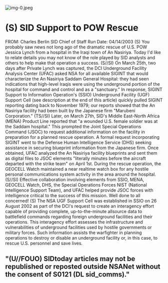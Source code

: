 ![img-0.jpeg](img-0.jpeg)

# (S) SID Support to POW Rescue 

FROM: Charles Berlin
SID Chief of Staff
Run Date: 04/14/2003
(S) You probably saw news not long ago of the dramatic rescue of U.S. POW Jessica Lynch from a hospital in the Iraqi town of An Nasiriya. Today I'd like to relate details you may not know of the role played by SID analysts and others to help make that operation a success.
(S//SI) On March 25th, two days after Private Lynch was captured, the DCI Underground Facility Analysis Center (UFAC) asked NSA for all available SIGINT that would characterize the An Nasiriya Saddam General Hospital: they had seen indications that high-level Iraqis were using the underground portion of the hospital for command and control and as a "sanctuary." In response, SIGINT Support to Information Operation's (SSIO) Underground Facility (UGF) Support Cell (see description at the end of this article) quickly pulled SIGINT reporting dating back to November 1979; our reports showed that the An Nasiriya facility had been built by the Japanese firm "Marubeni Corporation."
(TS//SI) Later, on March 27th, SID's Middle East-North Africa (MENA) Product Line reported that "a wounded U.S. female soldier was at the Saddam hospital." This prompted the Joint Special Operations Command (JSOC) to request additional information on the facility in preparation for a planned rescue operation. A formal request incorporating SIGINT went to the Defense Human Intelligence Service (DHS) seeking assistance in securing blueprint information from the Japanese firm. Once obtained, UFAC analyzed the An Nasiriya facility blueprints and sent them as digital files to JSOC elements "literally minutes before the aircraft departed with the strike team" on April 1st. During the rescue operation, the GEOCELL Watch maintained a near realtime watch box for any hostile personal communications system activity in the area around the hospital.
(S//SI) Effective collaboration involving elements from SSIO, MENA, GEOCELL Watch, DHS, the Special Operations Forces NIST (National Intelligence Support Team), and UFAC helped provide JSOC forces with intelligence critical to the success of this mission. Well done to all concerned!
(S) The NSA UGF Support Cell was established in SSIO on 26 August 2002 as part of the DCI's request to create an interagency effort capable of providing complete, up-to-the-minute allsource data to battlefield commands regarding foreign underground facilities and their operations. This interagency effort assesses the infrastructure and vulnerabilities of underground facilities used by hostile governments or military forces. Such information assists the warfighter in planning operations to destroy or disable an underground facility or, in this case, to rescue U.S. personnel and save lives.

## "(U//FOUO) SIDtoday articles may not be republished or reposted outside NSANet without the consent of $\mathbf{S 0 1 2 1}$ (DL sid_comms)."

